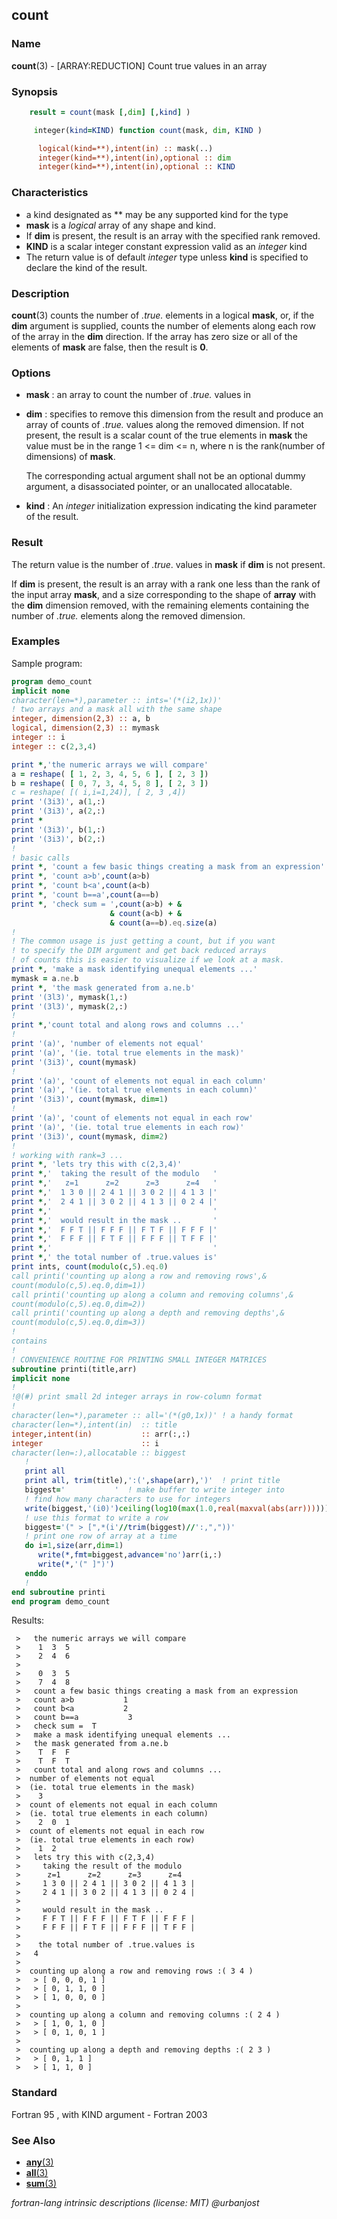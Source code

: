 ## count

### **Name**

**count**(3) - \[ARRAY:REDUCTION\] Count true values in an array

### **Synopsis**
```fortran
    result = count(mask [,dim] [,kind] )
```
```fortran
     integer(kind=KIND) function count(mask, dim, KIND )

      logical(kind=**),intent(in) :: mask(..)
      integer(kind=**),intent(in),optional :: dim
      integer(kind=**),intent(in),optional :: KIND
```
### **Characteristics**

  - a kind designated as ** may be any supported kind for the type
  - **mask** is a _logical_ array of any shape and kind.
  - If **dim** is present, the result is an array with the specified rank
    removed.
  - **KIND** is a scalar integer constant expression valid as an _integer_ kind
  - The return value is of default _integer_ type unless **kind** is specified
    to declare the kind of the result.

### **Description**

  **count**(3) counts the number of _.true._ elements in a logical
  **mask**, or, if the **dim** argument is supplied, counts the number
  of elements along each row of the array in the **dim** direction. If
  the array has zero size or all of the elements of **mask** are false,
  then the result is **0**.

### **Options**

- **mask**
  : an array to count the number of _.true._ values in

- **dim**
  : specifies to remove this dimension from the result and produce an
    array of counts of _.true._ values along the removed dimension.
    If not present, the result is a scalar count of the true elements in **mask**
    the value must be in the range 1 <= dim <= n, where n is the
    rank(number of dimensions) of **mask**.

    The corresponding actual argument shall not be an optional dummy
    argument, a disassociated pointer, or an unallocated allocatable.

- **kind**
  : An _integer_ initialization expression indicating the kind
  parameter of the result.

### **Result**

  The return value is the number of _.true_. values in **mask** if **dim**
  is not present.

  If **dim** is present, the result is an array with a rank one less
  than the rank of the input array **mask**, and a size corresponding
  to the shape of **array** with the **dim** dimension removed, with the
  remaining elements containing the number of _.true._ elements along the
  removed dimension.

### **Examples**

Sample program:
```fortran
program demo_count
implicit none
character(len=*),parameter :: ints='(*(i2,1x))'
! two arrays and a mask all with the same shape
integer, dimension(2,3) :: a, b
logical, dimension(2,3) :: mymask
integer :: i
integer :: c(2,3,4)

print *,'the numeric arrays we will compare'
a = reshape( [ 1, 2, 3, 4, 5, 6 ], [ 2, 3 ])
b = reshape( [ 0, 7, 3, 4, 5, 8 ], [ 2, 3 ])
c = reshape( [( i,i=1,24)], [ 2, 3 ,4])
print '(3i3)', a(1,:)
print '(3i3)', a(2,:)
print *
print '(3i3)', b(1,:)
print '(3i3)', b(2,:)
!
! basic calls
print *, 'count a few basic things creating a mask from an expression'
print *, 'count a>b',count(a>b)
print *, 'count b<a',count(a<b)
print *, 'count b==a',count(a==b)
print *, 'check sum = ',count(a>b) + &
                      & count(a<b) + &
                      & count(a==b).eq.size(a)
!
! The common usage is just getting a count, but if you want
! to specify the DIM argument and get back reduced arrays
! of counts this is easier to visualize if we look at a mask.
print *, 'make a mask identifying unequal elements ...'
mymask = a.ne.b
print *, 'the mask generated from a.ne.b'
print '(3l3)', mymask(1,:)
print '(3l3)', mymask(2,:)
!
print *,'count total and along rows and columns ...'
!
print '(a)', 'number of elements not equal'
print '(a)', '(ie. total true elements in the mask)'
print '(3i3)', count(mymask)
!
print '(a)', 'count of elements not equal in each column'
print '(a)', '(ie. total true elements in each column)'
print '(3i3)', count(mymask, dim=1)
!
print '(a)', 'count of elements not equal in each row'
print '(a)', '(ie. total true elements in each row)'
print '(3i3)', count(mymask, dim=2)
!
! working with rank=3 ...
print *, 'lets try this with c(2,3,4)'
print *,'  taking the result of the modulo   '
print *,'   z=1      z=2      z=3      z=4   '
print *,'  1 3 0 || 2 4 1 || 3 0 2 || 4 1 3 |'
print *,'  2 4 1 || 3 0 2 || 4 1 3 || 0 2 4 |'
print *,'                                    '
print *,'  would result in the mask ..       '
print *,'  F F T || F F F || F T F || F F F |'
print *,'  F F F || F T F || F F F || T F F |'
print *,'                                    '
print *,' the total number of .true.values is'
print ints, count(modulo(c,5).eq.0)
call printi('counting up along a row and removing rows',&
count(modulo(c,5).eq.0,dim=1))
call printi('counting up along a column and removing columns',&
count(modulo(c,5).eq.0,dim=2))
call printi('counting up along a depth and removing depths',&
count(modulo(c,5).eq.0,dim=3))
!
contains
!
! CONVENIENCE ROUTINE FOR PRINTING SMALL INTEGER MATRICES
subroutine printi(title,arr)
implicit none
!
!@(#) print small 2d integer arrays in row-column format
!
character(len=*),parameter :: all='(*(g0,1x))' ! a handy format
character(len=*),intent(in)  :: title
integer,intent(in)           :: arr(:,:)
integer                      :: i
character(len=:),allocatable :: biggest
   !
   print all
   print all, trim(title),':(',shape(arr),')'  ! print title
   biggest='           '  ! make buffer to write integer into
   ! find how many characters to use for integers
   write(biggest,'(i0)')ceiling(log10(max(1.0,real(maxval(abs(arr))))))+2
   ! use this format to write a row
   biggest='(" > [",*(i'//trim(biggest)//':,","))'
   ! print one row of array at a time
   do i=1,size(arr,dim=1)
      write(*,fmt=biggest,advance='no')arr(i,:)
      write(*,'(" ]")')
   enddo
   !
end subroutine printi
end program demo_count
```
Results:
```text
 >   the numeric arrays we will compare
 >    1  3  5
 >    2  4  6
 >
 >    0  3  5
 >    7  4  8
 >   count a few basic things creating a mask from an expression
 >   count a>b           1
 >   count b<a           2
 >   count b==a           3
 >   check sum =  T
 >   make a mask identifying unequal elements ...
 >   the mask generated from a.ne.b
 >    T  F  F
 >    T  F  T
 >   count total and along rows and columns ...
 >  number of elements not equal
 >  (ie. total true elements in the mask)
 >    3
 >  count of elements not equal in each column
 >  (ie. total true elements in each column)
 >    2  0  1
 >  count of elements not equal in each row
 >  (ie. total true elements in each row)
 >    1  2
 >   lets try this with c(2,3,4)
 >     taking the result of the modulo
 >      z=1      z=2      z=3      z=4
 >     1 3 0 || 2 4 1 || 3 0 2 || 4 1 3 |
 >     2 4 1 || 3 0 2 || 4 1 3 || 0 2 4 |
 >
 >     would result in the mask ..
 >     F F T || F F F || F T F || F F F |
 >     F F F || F T F || F F F || T F F |
 >
 >    the total number of .true.values is
 >   4
 >
 >  counting up along a row and removing rows :( 3 4 )
 >   > [ 0, 0, 0, 1 ]
 >   > [ 0, 1, 1, 0 ]
 >   > [ 1, 0, 0, 0 ]
 >
 >  counting up along a column and removing columns :( 2 4 )
 >   > [ 1, 0, 1, 0 ]
 >   > [ 0, 1, 0, 1 ]
 >
 >  counting up along a depth and removing depths :( 2 3 )
 >   > [ 0, 1, 1 ]
 >   > [ 1, 1, 0 ]
```
### **Standard**

Fortran 95 , with KIND argument - Fortran 2003

### **See Also**

 - [**any**(3)](#any)
 - [**all**(3)](#all)
 - [**sum**(3)](#sum)

 _fortran-lang intrinsic descriptions (license: MIT) \@urbanjost_
